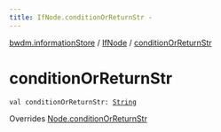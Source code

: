 ```yaml
---
title: IfNode.conditionOrReturnStr - 
---
```


[bwdm.informationStore](../index.html) / [IfNode](index.html) / [conditionOrReturnStr](./condition-or-return-str.html)

# conditionOrReturnStr

`val conditionOrReturnStr: `[`String`](https://kotlinlang.org/api/latest/jvm/stdlib/kotlin/-string/index.html)

Overrides [Node.conditionOrReturnStr](../-node/condition-or-return-str.html)

